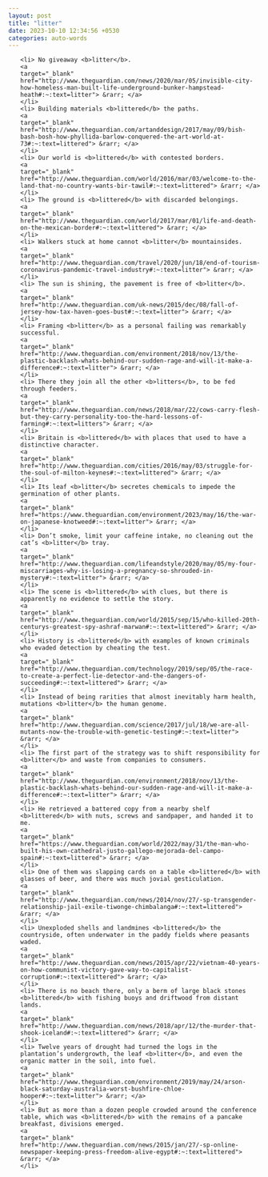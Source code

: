 ```yaml
---
layout: post
title: "litter"
date: 2023-10-10 12:34:56 +0530
categories: auto-words
---
```

<ol>

    <li> No giveaway <b>litter</b>.
    <a 
    target="_blank" 
    href="http://www.theguardian.com/news/2020/mar/05/invisible-city-how-homeless-man-built-life-underground-bunker-hampstead-heath#:~:text=litter"> &rarr; </a>
    </li>
    <li> Building materials <b>littered</b> the paths.
    <a 
    target="_blank" 
    href="http://www.theguardian.com/artanddesign/2017/may/09/bish-bash-bosh-how-phyllida-barlow-conquered-the-art-world-at-73#:~:text=littered"> &rarr; </a>
    </li>
    <li> Our world is <b>littered</b> with contested borders.
    <a 
    target="_blank" 
    href="http://www.theguardian.com/world/2016/mar/03/welcome-to-the-land-that-no-country-wants-bir-tawil#:~:text=littered"> &rarr; </a>
    </li>
    <li> The ground is <b>littered</b> with discarded belongings.
    <a 
    target="_blank" 
    href="http://www.theguardian.com/world/2017/mar/01/life-and-death-on-the-mexican-border#:~:text=littered"> &rarr; </a>
    </li>
    <li> Walkers stuck at home cannot <b>litter</b> mountainsides.
    <a 
    target="_blank" 
    href="http://www.theguardian.com/travel/2020/jun/18/end-of-tourism-coronavirus-pandemic-travel-industry#:~:text=litter"> &rarr; </a>
    </li>
    <li> The sun is shining, the pavement is free of <b>litter</b>.
    <a 
    target="_blank" 
    href="http://www.theguardian.com/uk-news/2015/dec/08/fall-of-jersey-how-tax-haven-goes-bust#:~:text=litter"> &rarr; </a>
    </li>
    <li> Framing <b>litter</b> as a personal failing was remarkably successful.
    <a 
    target="_blank" 
    href="http://www.theguardian.com/environment/2018/nov/13/the-plastic-backlash-whats-behind-our-sudden-rage-and-will-it-make-a-difference#:~:text=litter"> &rarr; </a>
    </li>
    <li> There they join all the other <b>litters</b>, to be fed through feeders.
    <a 
    target="_blank" 
    href="http://www.theguardian.com/news/2018/mar/22/cows-carry-flesh-but-they-carry-personality-too-the-hard-lessons-of-farming#:~:text=litters"> &rarr; </a>
    </li>
    <li> Britain is <b>littered</b> with places that used to have a distinctive character.
    <a 
    target="_blank" 
    href="http://www.theguardian.com/cities/2016/may/03/struggle-for-the-soul-of-milton-keynes#:~:text=littered"> &rarr; </a>
    </li>
    <li> Its leaf <b>litter</b> secretes chemicals to impede the germination of other plants.
    <a 
    target="_blank" 
    href="https://www.theguardian.com/environment/2023/may/16/the-war-on-japanese-knotweed#:~:text=litter"> &rarr; </a>
    </li>
    <li> Don’t smoke, limit your caffeine intake, no cleaning out the cat’s <b>litter</b> tray.
    <a 
    target="_blank" 
    href="http://www.theguardian.com/lifeandstyle/2020/may/05/my-four-miscarriages-why-is-losing-a-pregnancy-so-shrouded-in-mystery#:~:text=litter"> &rarr; </a>
    </li>
    <li> The scene is <b>littered</b> with clues, but there is apparently no evidence to settle the story.
    <a 
    target="_blank" 
    href="http://www.theguardian.com/world/2015/sep/15/who-killed-20th-centurys-greatest-spy-ashraf-marwan#:~:text=littered"> &rarr; </a>
    </li>
    <li> History is <b>littered</b> with examples of known criminals who evaded detection by cheating the test.
    <a 
    target="_blank" 
    href="http://www.theguardian.com/technology/2019/sep/05/the-race-to-create-a-perfect-lie-detector-and-the-dangers-of-succeeding#:~:text=littered"> &rarr; </a>
    </li>
    <li> Instead of being rarities that almost inevitably harm health, mutations <b>litter</b> the human genome.
    <a 
    target="_blank" 
    href="http://www.theguardian.com/science/2017/jul/18/we-are-all-mutants-now-the-trouble-with-genetic-testing#:~:text=litter"> &rarr; </a>
    </li>
    <li> The first part of the strategy was to shift responsibility for <b>litter</b> and waste from companies to consumers.
    <a 
    target="_blank" 
    href="http://www.theguardian.com/environment/2018/nov/13/the-plastic-backlash-whats-behind-our-sudden-rage-and-will-it-make-a-difference#:~:text=litter"> &rarr; </a>
    </li>
    <li> He retrieved a battered copy from a nearby shelf <b>littered</b> with nuts, screws and sandpaper, and handed it to me.
    <a 
    target="_blank" 
    href="https://www.theguardian.com/world/2022/may/31/the-man-who-built-his-own-cathedral-justo-gallego-mejorada-del-campo-spain#:~:text=littered"> &rarr; </a>
    </li>
    <li> One of them was slapping cards on a table <b>littered</b> with glasses of beer, and there was much jovial gesticulation.
    <a 
    target="_blank" 
    href="http://www.theguardian.com/news/2014/nov/27/-sp-transgender-relationship-jail-exile-tiwonge-chimbalanga#:~:text=littered"> &rarr; </a>
    </li>
    <li> Unexploded shells and landmines <b>littered</b> the countryside, often underwater in the paddy fields where peasants waded.
    <a 
    target="_blank" 
    href="http://www.theguardian.com/news/2015/apr/22/vietnam-40-years-on-how-communist-victory-gave-way-to-capitalist-corruption#:~:text=littered"> &rarr; </a>
    </li>
    <li> There is no beach there, only a berm of large black stones <b>littered</b> with fishing buoys and driftwood from distant lands.
    <a 
    target="_blank" 
    href="http://www.theguardian.com/news/2018/apr/12/the-murder-that-shook-iceland#:~:text=littered"> &rarr; </a>
    </li>
    <li> Twelve years of drought had turned the logs in the plantation’s undergrowth, the leaf <b>litter</b>, and even the organic matter in the soil, into fuel.
    <a 
    target="_blank" 
    href="http://www.theguardian.com/environment/2019/may/24/arson-black-saturday-australia-worst-bushfire-chloe-hooper#:~:text=litter"> &rarr; </a>
    </li>
    <li> But as more than a dozen people crowded around the conference table, which was <b>littered</b> with the remains of a pancake breakfast, divisions emerged.
    <a 
    target="_blank" 
    href="http://www.theguardian.com/news/2015/jan/27/-sp-online-newspaper-keeping-press-freedom-alive-egypt#:~:text=littered"> &rarr; </a>
    </li>